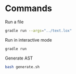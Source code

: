 # Commands

Run a file
```bash
gradle run --args="../text.lox"
```

Run in interactive mode

```bash
gradle run
```

Generate AST
```bash
bash generate.sh
```